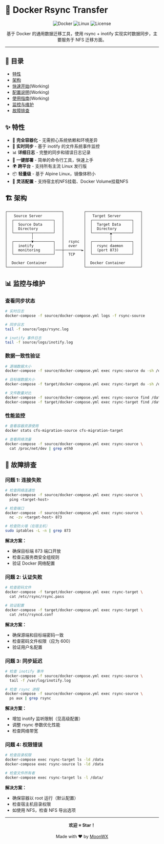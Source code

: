 # 🐳 Docker Rsync Transfer

<div align="center">

![Docker](https://img.shields.io/badge/Docker-2496ED?style=for-the-badge&logo=docker&logoColor=white)
![Linux](https://img.shields.io/badge/Linux-FCC624?style=for-the-badge&logo=linux&logoColor=black)
![License](https://img.shields.io/badge/License-MIT-green.svg?style=for-the-badge)

基于 Docker 的通用数据迁移工具，使用 rsync + inotify 实现实时数据同步，主要服务于 NFS 迁移方面。

</div>

---

## 📖 目录

- [特性](#-特性)
- [架构](#-架构)
- [快速开始](#-快速开始)(Working)
- [配置说明](#-配置说明)(Working)
- [使用指南](#-使用指南)(Working)
- [监控与维护](#-监控与维护)
- [故障排查](#-故障排查)

## ✨ 特性

- 🐳 **完全容器化** - 无需担心系统依赖和环境差异
- 🔄 **实时同步** - 基于 inotify 的文件系统事件监控
- 📊 **详细日志** - 完整的同步和错误日志记录
- 🚀 **一键部署** - 简单的命令行工具，快速上手
- 🌍 **跨平台** - 支持所有主流 Linux 发行版
- 📦 **轻量级** - 基于 Alpine Linux，镜像体积小
- 🔧 **灵活配置** - 支持宿主机NFS挂载、Docker Volume挂载NFS

## 🏗 架构

```
┌─────────────────────────┐         ┌─────────────────────────┐
│   Source Server         │         │   Target Server         │
│  ┌──────────────────┐   │         │  ┌──────────────────┐   │
│  │  Source Data     │   │         │  │  Target Data     │   │
│  │  Directory       │   │         │  │  Directory       │   │
│  └────────┬─────────┘   │         │  └────────▲─────────┘   │
│           │             │         │           │             │
│  ┌────────▼─────────┐   │  rsync  │  ┌────────┴─────────┐   │
│  │  inotify         │   │  over   │  │  rsync daemon    │   │
│  │  monitoring      │───┼────────►│  │  (port 873)      │   │
│  └──────────────────┘   │  TCP    │  └──────────────────┘   │
│                         │         │                         │
│  Docker Container       │         │  Docker Container       │
└─────────────────────────┘         └─────────────────────────┘
```

## 📊 监控与维护

### 查看同步状态

```bash
# 实时日志
docker-compose -f source/docker-compose.yml logs -f rsync-source

# 同步日志
tail -f source/logs/rsync.log

# inotify 事件日志
tail -f source/logs/inotify.log
```

### 数据一致性验证

```bash
# 源端数据大小
docker-compose -f source/docker-compose.yml exec rsync-source du -sh /data

# 目标端数据大小
docker-compose -f target/docker-compose.yml exec rsync-target du -sh /data

# 文件数量对比
docker-compose -f source/docker-compose.yml exec rsync-source find /data -type f | wc -l
docker-compose -f target/docker-compose.yml exec rsync-target find /data -type f | wc -l
```

### 性能监控

```bash
# 查看容器资源使用
docker stats cfs-migration-source cfs-migration-target

# 查看网络流量
docker-compose -f source/docker-compose.yml exec rsync-source \
  cat /proc/net/dev | grep eth0
```

## 🔧 故障排查

### 问题 1: 连接失败

```bash
# 检查网络连通性
docker-compose -f source/docker-compose.yml exec rsync-source \
  ping <target-host>

# 检查端口
docker-compose -f source/docker-compose.yml exec rsync-source \
  nc -zv <target-host> 873

# 检查防火墙（在宿主机）
sudo iptables -L -n | grep 873
```

**解决方案：**
- 确保目标端 873 端口开放
- 检查云服务商安全组规则
- 验证 Docker 网络配置

### 问题 2: 认证失败

```bash
# 检查密码文件
docker-compose -f target/docker-compose.yml exec rsync-target \
  cat /etc/rsync/rsync.pass

# 验证配置
docker-compose -f target/docker-compose.yml exec rsync-target \
  cat /etc/rsyncd.conf
```

**解决方案：**
- 确保源端和目标端密码一致
- 检查密码文件权限（应为 600）
- 验证用户名配置

### 问题 3: 同步延迟

```bash
# 检查 inotify 事件
docker-compose -f source/docker-compose.yml exec rsync-source \
  tail -f /var/log/inotify.log

# 检查 rsync 进程
docker-compose -f source/docker-compose.yml exec rsync-source \
  ps aux | grep rsync
```

**解决方案：**
- 增加 inotify 监听限制（见高级配置）
- 调整 rsync 参数优化性能
- 检查网络带宽

### 问题 4: 权限错误

```bash
# 检查目录权限
docker-compose exec rsync-target ls -ld /data
docker-compose exec rsync-source ls -ld /data

# 检查文件所有者
docker-compose exec rsync-target ls -l /data/
```

**解决方案：**
- 确保容器以 root 运行（默认配置）
- 检查宿主机目录权限
- 如使用 NFS，检查 NFS 导出选项

---

<div align="center">

**欢迎 ⭐️ Star！**

Made with ❤️ by [MoonWX](https://github.com/MoonWX)

</div>
